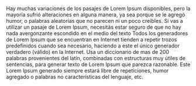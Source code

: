 Hay muchas variaciones de los pasajes de Lorem Ipsum disponibles,
pero la mayoría sufrió alteraciones en alguna manera, ya sea porque se le agregó humor, o palabras aleatorias que no parecen ni un poco creíbles.
Si vas a utilizar un pasaje de Lorem Ipsum, necesitás estar seguro de que no hay nada avergonzante escondido en el medio del texto
 Todos los generadores de Lorem Ipsum que se encuentran en Internet tienden a repetir trozos predefinidos cuando sea necesario,
 haciendo a este el único generador verdadero (válido) en la Internet. Usa un diccionario de mas de 200 palabras provenientes del latín,
 combinadas con estructuras muy útiles de sentencias, para generar texto de Lorem Ipsum que parezca razonable. Este Lorem Ipsum generado
 siempre estará libre de repeticiones, humor agregado o palabras no
 características del lenguaje, etc.
